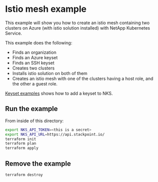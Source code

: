 # Istio mesh example

This example will show you how to create an istio mesh containing two clusters on Azure (with istio solution installed) with NetApp Kubernetes Service.

This example does the following:

- Finds an organization
- Finds an Azure keyset
- Finds an SSH keyset
- Creates two clusters
- Installs istio solution on both of them
- Creates an istio mesh with one of the clusters having a host role, and the other a guest role.

[Keyset examples](/examples/keysets#adding-a-cloud-provider-keyset-for-azure) shows how to add a keyset to NKS.

## Run the example

From inside of this directory:

```bash
export NKS_API_TOKEN=<this is a secret>
export NKS_API_URL=https://api.stackpoint.io/
terraform init
terraform plan
terraform apply
```

## Remove the example

```bash
terraform destroy
